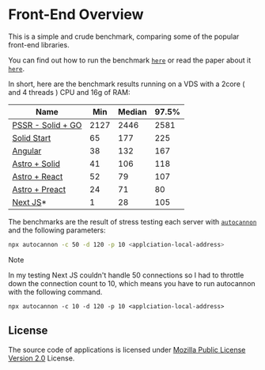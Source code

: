 # Front-End Overview

This is a simple and crude benchmark, comparing some of the popular front-end libraries.

You can find out how to run the benchmark [`here`](./benchmarking-guide.md) or read the paper about it [`here`](./paper.md).

In short, here are the benchmark results running on a VDS with a 2core ( and 4 threads ) CPU and 16g of RAM:

| Name                               | Min  | Median | 97.5%  |
| ---------------------------------- | ---- | ------ | ------ |
| [PSSR - Solid + GO](./pssr/)       | 2127 | 2446   | 2581   |
| [Solid Start](./ssr/solid-ssr/)    | 65   | 177    | 225    |
| [Angular](./ssr/angular-ssr/)      | 38   | 132    | 167    |
| [Astro + Solid](./ssr/astro-ssr/)  | 41   | 106    | 118    |
| [Astro + React](./ssr/astro-ssr/)  | 52   | 79     | 107    |
| [Astro + Preact](./ssr/astro-ssr/) | 24   | 71     | 80     |
| [Next JS](./ssr/next-ssr/)*        | 1    | 28     | 105    |

The benchmarks are the result of stress testing each server with [`autocannon`](https://github.com/mcollina/autocannon) and the following parameters:

```bash
npx autocannon -c 50 -d 120 -p 10 <applciation-local-address> 
```

> [!NOTE]
> In my testing Next JS couldn't handle 50 connections so I had to throttle down the connection count to 10, which means you have to run autocannon with the following command.
> ```
> npx autocannon -c 10 -d 120 -p 10 <applciation-local-address>
> ```

## License
The source code of applications is licensed under [Mozilla Public License Version 2.0](./LICENSE) License.